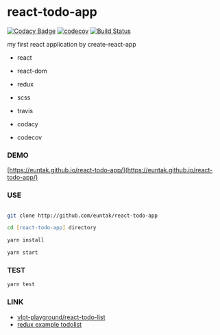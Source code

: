 # react-todo-app

[![Codacy Badge](https://api.codacy.com/project/badge/Grade/e65b322a01c446218921d14dc43d9536)](https://www.codacy.com/app/euntak/react-todo-app?utm_source=github.com&utm_medium=referral&utm_content=euntak/react-todo-app&utm_campaign=badger)  [![codecov](https://codecov.io/gh/euntak/react-todo-app/branch/master/graph/badge.svg)](https://codecov.io/gh/euntak/react-todo-app) [![Build Status](https://travis-ci.org/euntak/react-todo-app.svg?branch=master)](https://travis-ci.org/euntak/react-todo-app)



my first react application by create-react-app

* react
* react-dom
* redux
* scss

* travis
* codacy
* codecov

### DEMO

[https://euntak.github.io/react-todo-app/](https://euntak.github.io/react-todo-app/)

### USE

```zsh

git clone http://github.com/euntak/react-todo-app

cd [react-todo-app] directory

yarn install

yarn start

```

### TEST

```zsh
yarn test
```


### LINK 
* [vlpt-playground/react-todo-list](https://github.com/vlpt-playground/react-todo-list)
* [redux example todolist](https://github.com/reactjs/redux/tree/master/examples)
